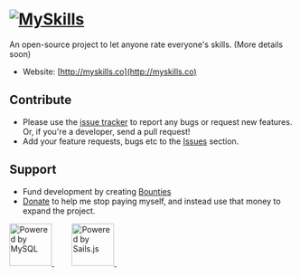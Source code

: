 <h1>
<a href="http://myskills.co"><img src="http://myskills.co/images/title.png" title="MySkills"/></a>
</h1>

An open-source project to let anyone rate everyone's skills.
(More details soon)

* Website: [http://myskills.co](http://myskills.co)

## Contribute
* Please use the [issue tracker](https://github.com/ronenteva/MySkills/issues) to report any bugs or request new features. Or, if you're a developer, send a pull request!
* Add your feature requests, bugs etc to the [Issues](https://github.com/ronenteva/MySkills/issues) section.

## Support
* Fund development by creating [Bounties](https://www.bountysource.com/teams/my-skills)
* [Donate](https://www.gittip.com/ronenteva) to help me stop paying myself, and instead use that money to expand the project.

<a target="_blank" href="http://www.mysql.com">
  <img width="75" src="http://www.mysql.com/common/logos/powered-by-mysql-125x64.png" alt="Powered by MySQL" title="Powered by MySQL"/>
</a>&nbsp; &nbsp; &nbsp; &nbsp;
<a target="_blank" href="http://sailsjs.org">
  <img width="75" src="http://sailsjs.org/images/logo.png" alt="Powered by Sails.js"/>
</a>&nbsp; &nbsp; &nbsp; &nbsp;